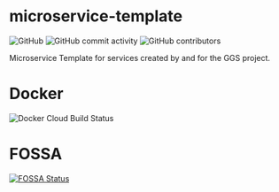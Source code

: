 # microservice-template
![GitHub](https://img.shields.io/github/license/ggsdev/microservice-template?style=flat-square)
![GitHub commit activity](https://img.shields.io/github/commit-activity/m/ggsdev/microservice-template?style=flat-square)
![GitHub contributors](https://img.shields.io/github/contributors/ggsdev/microservice-template?style=flat-square)

Microservice Template for services created by and for the GGS project.

# Docker
![Docker Cloud Build Status](https://img.shields.io/docker/cloud/build/ggsdocker/microservice-template?style=flat-square)

# FOSSA
[![FOSSA Status](https://app.fossa.com/api/projects/git%2Bgithub.com%2Fggsdev%2Fmicroservice-template.svg?type=shield)](https://app.fossa.com/projects/git%2Bgithub.com%2Fggsdev%2Fmicroservice-template?ref=shield)
